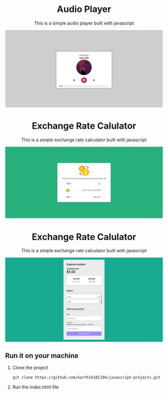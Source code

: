 <div align="center">
    <h1>Audio Player</h1>
    <p>This is a simple audio player built with javascript</p>
</div>

![demo](./audioPlayer/img/player.png)

<div align="center">
    <h1>Exchange Rate Calulator</h1>
    <p>This is a simple exchange rate calculator built with javascript</p>
</div>

![demo](./exchangeRateCalculator/img/calc.png)

<div align="center">
    <h1>Exchange Rate Calulator</h1>
    <p>This is a simple exchange rate calculator built with javascript</p>
</div>

![demo](./expenseAnalyzer/img/expense.png)

## Run it on your machine

1. Clone the project

   ```sh
   git clone https://github.com/karthik181194/javascript-projects.git
   ```

2. Run the index.html file

